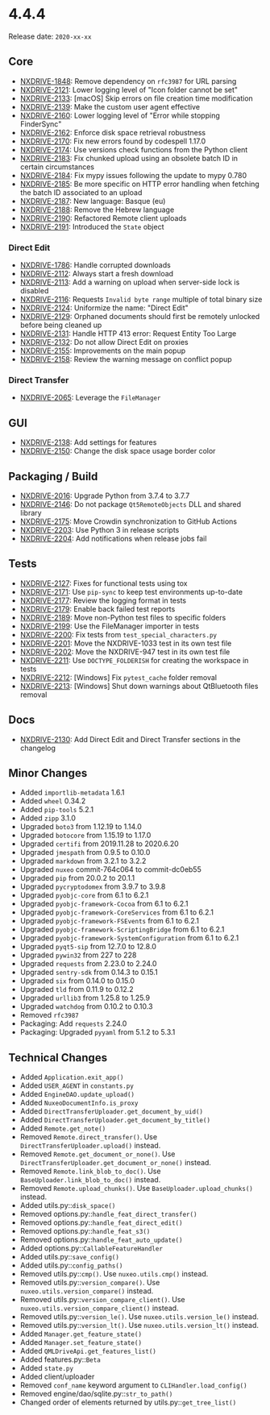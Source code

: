 # 4.4.4

Release date: `2020-xx-xx`

## Core

- [NXDRIVE-1848](https://jira.nuxeo.com/browse/NXDRIVE-1848): Remove dependency on `rfc3987` for URL parsing
- [NXDRIVE-2121](https://jira.nuxeo.com/browse/NXDRIVE-2121): Lower logging level of "Icon folder cannot be set"
- [NXDRIVE-2133](https://jira.nuxeo.com/browse/NXDRIVE-2133): [macOS] Skip errors on file creation time modification
- [NXDRIVE-2139](https://jira.nuxeo.com/browse/NXDRIVE-2139): Make the custom user agent effective
- [NXDRIVE-2160](https://jira.nuxeo.com/browse/NXDRIVE-2160): Lower logging level of "Error while stopping FinderSync"
- [NXDRIVE-2162](https://jira.nuxeo.com/browse/NXDRIVE-2162): Enforce disk space retrieval robustness
- [NXDRIVE-2170](https://jira.nuxeo.com/browse/NXDRIVE-2170): Fix new errors found by codespell 1.17.0
- [NXDRIVE-2174](https://jira.nuxeo.com/browse/NXDRIVE-2174): Use versions check functions from the Python client
- [NXDRIVE-2183](https://jira.nuxeo.com/browse/NXDRIVE-2183): Fix chunked upload using an obsolete batch ID in certain circumstances
- [NXDRIVE-2184](https://jira.nuxeo.com/browse/NXDRIVE-2184): Fix mypy issues following the update to mypy 0.780
- [NXDRIVE-2185](https://jira.nuxeo.com/browse/NXDRIVE-2185): Be more specific on HTTP error handling when fetching the batch ID associated to an upload
- [NXDRIVE-2187](https://jira.nuxeo.com/browse/NXDRIVE-2187): New language: Basque (eu)
- [NXDRIVE-2188](https://jira.nuxeo.com/browse/NXDRIVE-2188): Remove the Hebrew language
- [NXDRIVE-2190](https://jira.nuxeo.com/browse/NXDRIVE-2190): Refactored Remote client uploads
- [NXDRIVE-2191](https://jira.nuxeo.com/browse/NXDRIVE-2191): Introduced the `State` object

### Direct Edit

- [NXDRIVE-1786](https://jira.nuxeo.com/browse/NXDRIVE-1786): Handle corrupted downloads
- [NXDRIVE-2112](https://jira.nuxeo.com/browse/NXDRIVE-2112): Always start a fresh download
- [NXDRIVE-2113](https://jira.nuxeo.com/browse/NXDRIVE-2113): Add a warning on upload when server-side lock is disabled
- [NXDRIVE-2116](https://jira.nuxeo.com/browse/NXDRIVE-2116): Requests `Invalid byte range` multiple of total binary size
- [NXDRIVE-2124](https://jira.nuxeo.com/browse/NXDRIVE-2124): Uniformize the name: "Direct Edit"
- [NXDRIVE-2129](https://jira.nuxeo.com/browse/NXDRIVE-2129): Orphaned documents should first be remotely unlocked before being cleaned up
- [NXDRIVE-2131](https://jira.nuxeo.com/browse/NXDRIVE-2131): Handle HTTP 413 error: Request Entity Too Large
- [NXDRIVE-2132](https://jira.nuxeo.com/browse/NXDRIVE-2132): Do not allow Direct Edit on proxies
- [NXDRIVE-2155](https://jira.nuxeo.com/browse/NXDRIVE-2155): Improvements on the main popup
- [NXDRIVE-2158](https://jira.nuxeo.com/browse/NXDRIVE-2158): Review the warning message on conflict popup

### Direct Transfer

- [NXDRIVE-2065](https://jira.nuxeo.com/browse/NXDRIVE-2065): Leverage the `FileManager`

## GUI

- [NXDRIVE-2138](https://jira.nuxeo.com/browse/NXDRIVE-2138): Add settings for features
- [NXDRIVE-2150](https://jira.nuxeo.com/browse/NXDRIVE-2150): Change the disk space usage border color

## Packaging / Build

- [NXDRIVE-2016](https://jira.nuxeo.com/browse/NXDRIVE-2016): Upgrade Python from 3.7.4 to 3.7.7
- [NXDRIVE-2146](https://jira.nuxeo.com/browse/NXDRIVE-2146): Do not package `Qt5RemoteObjects` DLL and shared library
- [NXDRIVE-2175](https://jira.nuxeo.com/browse/NXDRIVE-2175): Move Crowdin synchronization to GitHub Actions
- [NXDRIVE-2203](https://jira.nuxeo.com/browse/NXDRIVE-2203): Use Python 3 in release scripts
- [NXDRIVE-2204](https://jira.nuxeo.com/browse/NXDRIVE-2204): Add notifications when release jobs fail

## Tests

- [NXDRIVE-2127](https://jira.nuxeo.com/browse/NXDRIVE-2127): Fixes for functional tests using tox
- [NXDRIVE-2171](https://jira.nuxeo.com/browse/NXDRIVE-2171): Use `pip-sync` to keep test environments up-to-date
- [NXDRIVE-2177](https://jira.nuxeo.com/browse/NXDRIVE-2177): Review the logging format in tests
- [NXDRIVE-2179](https://jira.nuxeo.com/browse/NXDRIVE-2179): Enable back failed test reports
- [NXDRIVE-2189](https://jira.nuxeo.com/browse/NXDRIVE-2189): Move non-Python test files to specific folders
- [NXDRIVE-2199](https://jira.nuxeo.com/browse/NXDRIVE-2199): Use the FileManager importer in tests
- [NXDRIVE-2200](https://jira.nuxeo.com/browse/NXDRIVE-2200): Fix tests from `test_special_characters.py`
- [NXDRIVE-2201](https://jira.nuxeo.com/browse/NXDRIVE-2201): Move the NXDRIVE-1033 test in its own test file
- [NXDRIVE-2202](https://jira.nuxeo.com/browse/NXDRIVE-2202): Move the NXDRIVE-947 test in its own test file
- [NXDRIVE-2211](https://jira.nuxeo.com/browse/NXDRIVE-2211): Use `DOCTYPE_FOLDERISH` for creating the workspace in tests
- [NXDRIVE-2212](https://jira.nuxeo.com/browse/NXDRIVE-2212): [Windows] Fix `pytest_cache` folder removal
- [NXDRIVE-2213](https://jira.nuxeo.com/browse/NXDRIVE-2213): [Windows] Shut down warnings about QtBluetooth files removal

## Docs

- [NXDRIVE-2130](https://jira.nuxeo.com/browse/NXDRIVE-2130): Add Direct Edit and Direct Transfer sections in the changelog

## Minor Changes

- Added `importlib-metadata` 1.6.1
- Added `wheel` 0.34.2
- Added `pip-tools` 5.2.1
- Added `zipp` 3.1.0
- Upgraded `boto3` from 1.12.19 to 1.14.0
- Upgraded `botocore` from 1.15.19 to 1.17.0
- Upgraded `certifi` from 2019.11.28 to 2020.6.20
- Upgraded `jmespath` from 0.9.5 to 0.10.0
- Upgraded `markdown` from 3.2.1 to 3.2.2
- Upgraded `nuxeo` commit-764c064 to commit-dc0eb55
- Upgraded `pip` from 20.0.2 to 20.1.1
- Upgraded `pycryptodomex` from 3.9.7 to 3.9.8
- Upgraded `pyobjc-core` from 6.1 to 6.2.1
- Upgraded `pyobjc-framework-Cocoa` from 6.1 to 6.2.1
- Upgraded `pyobjc-framework-CoreServices` from 6.1 to 6.2.1
- Upgraded `pyobjc-framework-FSEvents` from 6.1 to 6.2.1
- Upgraded `pyobjc-framework-ScriptingBridge` from 6.1 to 6.2.1
- Upgraded `pyobjc-framework-SystemConfiguration` from 6.1 to 6.2.1
- Upgraded `pyqt5-sip` from 12.7.0 to 12.8.0
- Upgraded `pywin32` from 227 to 228
- Upgraded `requests` from 2.23.0 to 2.24.0
- Upgraded `sentry-sdk` from 0.14.3 to 0.15.1
- Upgraded `six` from 0.14.0 to 0.15.0
- Upgraded `tld` from 0.11.9 to 0.12.2
- Upgraded `urllib3` from 1.25.8 to 1.25.9
- Upgraded `watchdog` from 0.10.2 to 0.10.3
- Removed `rfc3987`
- Packaging: Add `requests` 2.24.0
- Packaging: Upgraded `pyyaml` from 5.1.2 to 5.3.1

## Technical Changes

- Added `Application.exit_app()`
- Added `USER_AGENT` in `constants.py`
- Added `EngineDAO.update_upload()`
- Added `NuxeoDocumentInfo.is_proxy`
- Added `DirectTransferUploader.get_document_by_uid()`
- Added `DirectTransferUploader.get_document_by_title()`
- Added `Remote.get_note()`
- Removed `Remote.direct_transfer()`. Use `DirectTransferUploader.upload()` instead.
- Removed `Remote.get_document_or_none()`. Use `DirectTransferUploader.get_document_or_none()` instead.
- Removed `Remote.link_blob_to_doc()`. Use `BaseUploader.link_blob_to_doc()` instead.
- Removed `Remote.upload_chunks()`. Use `BaseUploader.upload_chunks()` instead.
- Added utils.py::`disk_space()`
- Removed options.py::`handle_feat_direct_transfer()`
- Removed options.py::`handle_feat_direct_edit()`
- Removed options.py::`handle_feat_s3()`
- Removed options.py::`handle_feat_auto_update()`
- Added options.py::`CallableFeatureHandler`
- Added utils.py::`save_config()`
- Added utils.py::`config_paths()`
- Removed utils.py::`cmp()`. Use `nuxeo.utils.cmp()` instead.
- Removed utils.py::`version_compare()`. Use `nuxeo.utils.version_compare()` instead.
- Removed utils.py::`version_compare_client()`. Use `nuxeo.utils.version_compare_client()` instead.
- Removed utils.py::`version_le()`. Use `nuxeo.utils.version_le()` instead.
- Removed utils.py::`version_lt()`. Use `nuxeo.utils.version_lt()` instead.
- Added `Manager.get_feature_state()`
- Added `Manager.set_feature_state()`
- Added `QMLDriveApi.get_features_list()`
- Added features.py::`Beta`
- Added `state.py`
- Added client/uploader
- Removed `conf_name` keyword argument to `CLIHandler.load_config()`
- Removed engine/dao/sqlite.py::`str_to_path()`
- Changed order of elements returned by utils.py::`get_tree_list()`
